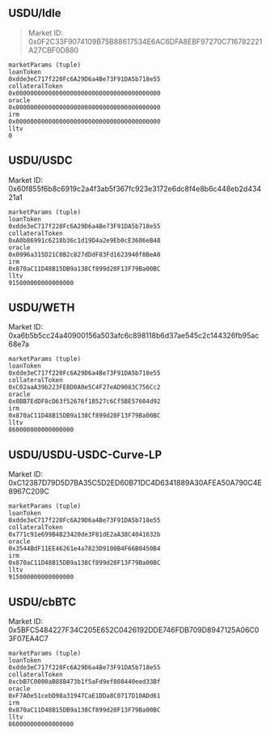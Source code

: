 ## USDU/Idle

> Market ID: 0x0F2C33F9074109B75B88617534E6AC6DFA8EBF97270C716782221A27CBF0D880

```
marketParams (tuple)
loanToken
0xdde3eC717f220Fc6A29D6a4Be73F91DA5b718e55
collateralToken
0x0000000000000000000000000000000000000000
oracle
0x0000000000000000000000000000000000000000
irm
0x0000000000000000000000000000000000000000
lltv
0
```

## USDU/USDC

Market ID: 0x60f855f6b8c6919c2a4f3ab5f367fc923e3172e6dc8f4e8b6c448eb2d43421a1

```
marketParams (tuple)
loanToken
0xdde3eC717f220Fc6A29D6a4Be73F91DA5b718e55
collateralToken
0xA0b86991c6218b36c1d19D4a2e9Eb0cE3606eB48
oracle
0x0996a315D21C0B2c827dDdF83Fd1623940f8BeA0
irm
0x870aC11D48B15DB9a138Cf899d20F13F79Ba00BC
lltv
915000000000000000
```

## USDU/WETH

Market ID: 0xa6b5b5cc24a40900156a503afc6c898118b6d37ae545c2c144326fb95ac68e7a

```
marketParams (tuple)
loanToken
0xdde3eC717f220Fc6A29D6a4Be73F91DA5b718e55
collateralToken
0xC02aaA39b223FE8D0A0e5C4F27eAD9083C756Cc2
oracle
0x0BB7EdDF8cD63f52676f1B527c6Cf5BE57604d92
irm
0x870aC11D48B15DB9a138Cf899d20F13F79Ba00BC
lltv
860000000000000000
```

## USDU/USDU-USDC-Curve-LP

Market ID: 0xC12387D79D5D7BA35C5D2ED60B71DC4D6341889A30AFEA50A790C4E8967C209C

```
marketParams (tuple)
loanToken
0xdde3eC717f220Fc6A29D6a4Be73F91DA5b718e55
collateralToken
0x771c91e699B4B23420de3F81dE2aA38C4041632b
oracle
0x3544BdF11EE46261e4a7823D9100B4F66B0450B4
irm
0x870aC11D48B15DB9a138Cf899d20F13F79Ba00BC
lltv
915000000000000000
```

## USDU/cbBTC

Market ID: 0x5BFC5484227F34C205E652C0426192DDE746FDB709D8947125A06C03F07EA4C7

```
marketParams (tuple)
loanToken
0xdde3eC717f220Fc6A29D6a4Be73F91DA5b718e55
collateralToken
0xcbB7C0000aB88B473b1f5aFd9ef808440eed33Bf
oracle
0xF7A0e51cebD98a31947CaE1DDa8C0717D10ADd61
irm
0x870aC11D48B15DB9a138Cf899d20F13F79Ba00BC
lltv
860000000000000000
```
